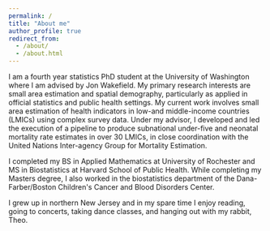 ```yaml
---
permalink: /
title: "About me"
author_profile: true
redirect_from: 
  - /about/
  - /about.html
---
```


I am a fourth year statistics PhD student at the University of Washington where I am advised by Jon Wakefield. My primary research interests are small area estimation and spatial demography, particularly as applied in official statistics and public health settings. My current work involves small area estimation of health indicators in low-and middle-income countries (LMICs) using complex survey data. Under my advisor, I developed and led the execution of a pipeline to produce subnational under-five and neonatal mortality rate estimates in over 30 LMICs, in close coordination with the United Nations Inter-agency Group for Mortality Estimation.

I completed my BS in Applied Mathematics at University of Rochester and MS in Biostatistics at Harvard School of Public Health. While completing my Masters degree, I also worked in the biostatistics department of the Dana-Farber/Boston Children's Cancer and Blood Disorders Center.

I grew up in northern New Jersey and in my spare time I enjoy reading, going to concerts, taking dance classes, and hanging out with my rabbit, Theo.